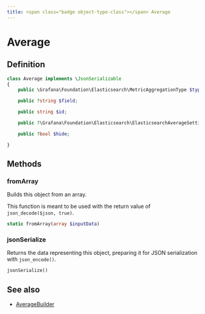 ```yaml
---
title: <span class="badge object-type-class"></span> Average
---
```

# <span class="badge object-type-class"></span> Average

## Definition

```php
class Average implements \JsonSerializable
{
    public \Grafana\Foundation\Elasticsearch\MetricAggregationType $type;

    public ?string $field;

    public string $id;

    public ?\Grafana\Foundation\Elasticsearch\ElasticsearchAverageSettings $settings;

    public ?bool $hide;

}
```
## Methods

### <span class="badge object-method"></span> fromArray

Builds this object from an array.

This function is meant to be used with the return value of `json_decode($json, true)`.

```php
static fromArray(array $inputData)
```

### <span class="badge object-method"></span> jsonSerialize

Returns the data representing this object, preparing it for JSON serialization with `json_encode()`.

```php
jsonSerialize()
```

## See also

 * <span class="badge builder"></span> [AverageBuilder](./builder-AverageBuilder.md)
